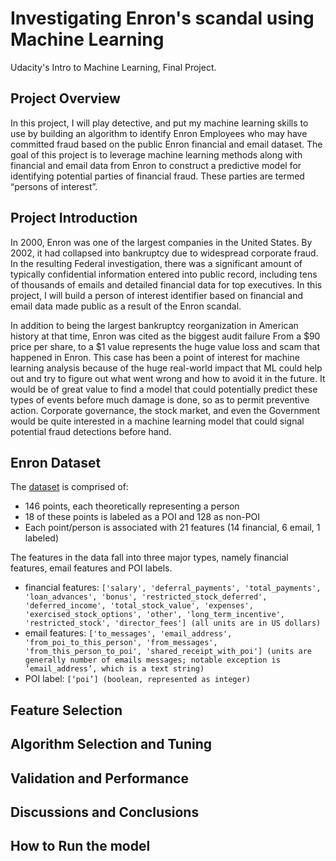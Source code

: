 # Investigating Enron's scandal using Machine Learning
 Udacity's Intro to Machine Learning, Final Project.

## Project Overview

In this project, I will play detective, and put my machine learning skills to use by building an algorithm to identify Enron Employees who may have committed fraud based on the public Enron financial and email dataset. The goal of this project is to leverage machine learning methods along with financial and email data from Enron to construct a predictive model for identifying potential parties of financial fraud. These parties are termed “persons of interest”.

## Project Introduction

In 2000, Enron was one of the largest companies in the United States. By 2002, it had collapsed into bankruptcy due to widespread corporate fraud. In the resulting Federal investigation, there was a significant amount of typically confidential information entered into public record, including tens of thousands of emails and detailed financial data for top executives. In this project, I will build a person of interest identifier based on financial and email data made public as a result of the Enron scandal.

In addition to being the largest bankruptcy reorganization in American history at that time, Enron was cited as the biggest audit failure From a $90 price per share, to a $1 value represents the huge value loss and scam that happened in Enron. This case has been a point of interest for machine learning analysis because of the huge real-world impact that ML could help out and try to figure out what went wrong and how to avoid it in the future. It would be of great value to find a model that could potentially predict these types of events before much damage is done, so as to permit preventive action. Corporate governance, the stock market, and even the Government would be quite interested in a machine learning model that could signal potential fraud detections before hand.

## Enron Dataset

The [dataset]() is comprised of:

* 146 points, each theoretically representing a person
* 18 of these points is labeled as a POI and 128 as non-POI
* Each point/person is associated with 21 features (14 financial, 6 email, 1 labeled)

The features in the data fall into three major types, namely financial features, email features and POI labels.

* financial features: `['salary', 'deferral_payments', 'total_payments', 'loan_advances', 'bonus', 'restricted_stock_deferred', 'deferred_income', 'total_stock_value', 'expenses', 'exercised_stock_options', 'other', 'long_term_incentive', 'restricted_stock', 'director_fees'] (all units are in US dollars)`
* email features: `['to_messages', 'email_address', 'from_poi_to_this_person', 'from_messages', 'from_this_person_to_poi', 'shared_receipt_with_poi'] (units are generally number of emails messages; notable exception is ‘email_address’, which is a text string)`
* POI label: `[‘poi’] (boolean, represented as integer)`

## Feature Selection

## Algorithm Selection and Tuning

## Validation and Performance

## Discussions and Conclusions


## How to Run the model

